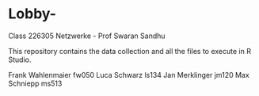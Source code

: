 # Lobby-

Class 226305 Netzwerke - Prof Swaran Sandhu

This repository contains the data collection and all the files to execute in R Studio.

Frank Wahlenmaier fw050
Luca Schwarz      ls134
Jan Merklinger    jm120
Max Schniepp      ms513
